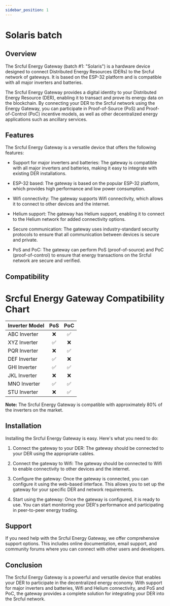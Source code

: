 ```yaml
---
sidebar_position: 1
---
```


# Solaris batch

## Overview

The Srcful Energy Gateway (batch #1: "Solaris") is a hardware device designed to connect Distributed Energy Resources (DERs) to the Srcful network of gateways. It is based on the ESP-32 platform and is compatible with all major inverters and batteries. 

The Srcful Energy Gateway provides a digital identity to your Distributed Energy Resource (DER), enabling it to transact and prove its energy data on the blockchain. By connecting your DER to the Srcful network using the Energy Gateway, you can participate in Proof-of-Source (PoS) and Proof-of-Control (PoC) incentive models, as well as other decentralized energy applications such as ancillary services.

## Features

The Srcful Energy Gateway is a versatile device that offers the following features:

- Support for major inverters and batteries: The gateway is compatible with all major inverters and batteries, making it easy to integrate with existing DER installations.

- ESP-32 based: The gateway is based on the popular ESP-32 platform, which provides high performance and low power consumption.

- Wifi connectivity: The gateway supports Wifi connectivity, which allows it to connect to other devices and the internet.

- Helium support: The gateway has Helium support, enabling it to connect to the Helium network for added connectivity options.

- Secure communication: The gateway uses industry-standard security protocols to ensure that all communication between devices is secure and private.

- PoS and PoC: The gateway can perform PoS (proof-of-source) and PoC (proof-of-control) to ensure that energy transactions on the Srcful network are secure and verified.

## Compatibility

# Srcful Energy Gateway Compatibility Chart

| Inverter Model | PoS | PoC |
|----------------|:---:|:---:|
| ABC Inverter   |  ❌  |  ✅  |
| XYZ Inverter   |  ✅  |  ❌  |
| PQR Inverter   |  ❌  |  ✅  |
| DEF Inverter   |  ✅  |  ❌  |
| GHI Inverter   |  ✅  |  ✅  |
| JKL Inverter   |  ❌  |  ❌  |
| MNO Inverter   |  ✅  |  ✅  |
| STU Inverter   |  ❌  |  ✅  |

**Note:** The Srcful Energy Gateway is compatible with approximately 80% of the inverters on the market.

## Installation

Installing the Srcful Energy Gateway is easy. Here's what you need to do:

1. Connect the gateway to your DER: The gateway should be connected to your DER using the appropriate cables.

2. Connect the gateway to Wifi: The gateway should be connected to Wifi to enable connectivity to other devices and the internet.

3. Configure the gateway: Once the gateway is connected, you can configure it using the web-based interface. This allows you to set up the gateway for your specific DER and network requirements.

4. Start using the gateway: Once the gateway is configured, it is ready to use. You can start monitoring your DER's performance and participating in peer-to-peer energy trading.

## Support

If you need help with the Srcful Energy Gateway, we offer comprehensive support options. This includes online documentation, email support, and community forums where you can connect with other users and developers.

## Conclusion

The Srcful Energy Gateway is a powerful and versatile device that enables your DER to participate in the decentralized energy economy. With support for major inverters and batteries, Wifi and Helium connectivity, and PoS and PoC, the gateway provides a complete solution for integrating your DER into the Srcful network.



